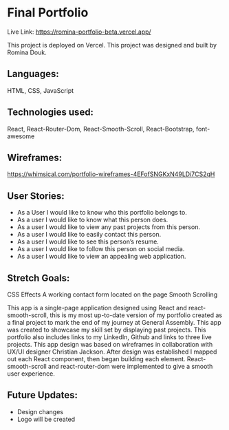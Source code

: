 # Final Portfolio
Live Link: https://romina-portfolio-beta.vercel.app/

This project is deployed on Vercel.
This project was designed and built by Romina Douk. 

## Languages: 
HTML, CSS, JavaScript

## Technologies used: 
React, React-Router-Dom, React-Smooth-Scroll, React-Bootstrap, font-awesome

## Wireframes: 
https://whimsical.com/portfolio-wireframes-4EFofSNGKxN49LDi7CS2qH


## User Stories: 
- As a User I would like to know who this portfolio belongs to.
- As a user I would like to know what this person does.
- As a user I would like to view any past projects from this person.
- As a user I would like to easily contact this person.
- As a user I would like to see this person’s resume. 
- As a user I would like to follow this person on social media. 
- As a user I would like to view an appealing web application.

## Stretch Goals: 
CSS Effects
A working contact form located on the page
Smooth Scrolling

This app is a single-page application designed using React and react-smooth-scroll, this is my most up-to-date version of my portfolio created as a final project to mark the end of my journey at General Assembly. This app was created to showcase my skill set by displaying past projects. This portfolio also includes links to my LinkedIn, Github and links to three live projects. This app design was based on wireframes in collaboration with UX/UI designer Christian Jackson. After design was established I mapped out each React component, then began building each element. React-smooth-scroll and react-router-dom were implemented to give a smooth user experience. 

## Future Updates: 
- Design changes 
- Logo will be created
